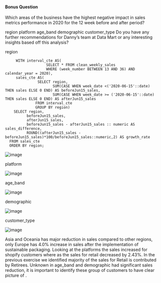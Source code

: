 #### Bonus Question

Which areas of the business have the highest negative impact in sales metrics performance in 2020 for the 12 week before and after period?

region
platform
age_band
demographic
customer_type
Do you have any further recommendations for Danny’s team at Data Mart or any interesting insights based off this analysis?

region

         WITH interval_cte AS(
                       SELECT * FROM clean_weekly_sales
                       WHERE (week_number BETWEEN 13 AND 36) AND calendar_year = 2020),
         sales_cte AS(
                   SELECT region,
                          SUM(CASE WHEN week_date <('2020-06-15'::date) THEN sales ELSE 0 END) AS beforeJun15_sales,
                          SUM(CASE WHEN week_date >= ('2020-06-15'::date) THEN sales ELSE 0 END) AS afterJun15_sales
                  FROM interval_cte
                  GROUP BY region)
        SELECT region,
              beforeJun15_sales,
              afterJun15_sales,
              beforeJun15_sales - afterJun15_sales :: numeric AS sales_difference,
              ROUND((afterJun15_sales - beforeJun15_sales)*100/beforeJun15_sales::numeric,2) AS growth_rate
      FROM sales_cte
      ORDER BY region;
      
 ![image](https://user-images.githubusercontent.com/104596844/184921615-e3a53882-876c-4d1a-b5d7-73eadaea4598.png)

platform

![image](https://user-images.githubusercontent.com/104596844/184921820-b8868830-b691-4ad4-a700-2d6bf34d170d.png)

age_band

![image](https://user-images.githubusercontent.com/104596844/184922079-bc72fd0a-c17b-448a-b0b7-bd9ecb385910.png)

demographic

![image](https://user-images.githubusercontent.com/104596844/184922259-da345c09-f889-4f08-9aae-362175680698.png)

customer_type

![image](https://user-images.githubusercontent.com/104596844/184922448-9a9bc89d-27d1-42b6-bfa9-76e7e574e5dc.png)

Asia and Oceania has major reduction in sales compared to other regions, only Europe has 4.0% increase in sales after the implementation of sustainable packaging.
Looking at the platforms the sales increased for shopify customers where as the sales for retail decreased by 2.43%. In the previous exercise we identified majority of the sales for Retail is contributed by Retirees. Unknown in age_band and demographic had significant sales reduction, it is important to identify these group of customers to have clear picture of .


